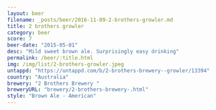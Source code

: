 ```yaml
---
layout: beer
filename: _posts/beer/2016-11-09-2-brothers-growler.md
title: 2 brothers growler
category: beer
score: 7
beer-date: "2015-05-01"
desc: "Mild sweet brown ale. Surprisingly easy drinking"
permalink: /beer/:title.html
img: /img/list/2-brothers-growler.jpeg
untappd: "https://untappd.com/b/2-brothers-brewery--growler/13394"
country: "Australia"
brewery: "2 Brothers Brewery "
breweryURL: "brewery/2-brothers-brewery-.html"
style: "Brown Ale - American"
---
```

